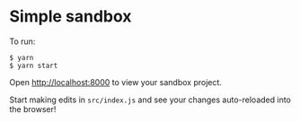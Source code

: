 # Simple sandbox

To run:

```shell
$ yarn
$ yarn start
```

Open <http://localhost:8000> to view your sandbox project.

Start making edits in `src/index.js` and see your changes auto-reloaded into the browser!
